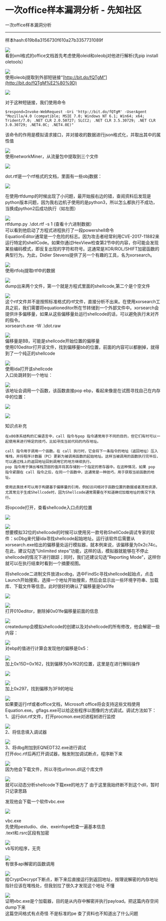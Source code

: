 

# 一次office样本漏洞分析 - 先知社区

一次office样本漏洞分析

- - -

样本hash:619b8a3156730f610a27b3357731089f

[![](assets/1706771279-a4ca308f3c689b2acbe196565dbee59c.png)](https://xzfile.aliyuncs.com/media/upload/picture/20240126101149-434265dc-bbf0-1.png)  
看到xml格式的office文档首先考虑使用oleid和oleobj对他进行解析(先pip install oletools）

[![](assets/1706771279-83ca36b66be610d609056c9d57d20365.png)](https://xzfile.aliyuncs.com/media/upload/picture/20240126101202-4b17e232-bbf0-1.png)  
使用oleobj提取到外部短链接“[http://bit.do/fQTgM”](http://bit.do/fQTgM%E2%80%9D)

[![](assets/1706771279-4ead9b02a962e66febe12951c65c8e6a.png)](https://xzfile.aliyuncs.com/media/upload/picture/20240130180923-a4280fa4-bf57-1.png)

对于这种短链接，我们使用命令

```plain
$respond=Invoke-WebRequest -Uri 'http://bit.do/fQTgM' -UserAgent "Mozilla/4.0 (compatible; MSIE 7.0; Windows NT 6.1; Win64; x64; 
Trident/7.0; .NET CLR 2.0.50727; SLCC2; .NET CLR 3.5.30729; .NET CLR 
3.0.30729; .NET4.0C; .NET4.0E)"
```

该命令的作用是模拟请求接口，并对接收的数据进行json格式化，并取出其中的属性值

[![](assets/1706771279-423e012018212c464b3202631885e918.png)](https://xzfile.aliyuncs.com/media/upload/picture/20240130181012-c1cdda7a-bf57-1.png)  
使用networkMiner，从流量包中提取到三个文件

[![](assets/1706771279-4df3ec3a6d97f2f9b3b2a557685e932e.png)](https://xzfile.aliyuncs.com/media/upload/picture/20240130181024-c8b21b26-bf57-1.png)

dot.rtf是一个rtf格式的文档，里面有一些obj数据：

[![](assets/1706771279-95320eac97c524235305607b34a5d1c9.png)](https://xzfile.aliyuncs.com/media/upload/picture/20240130181047-d67b48a4-bf57-1.png)

在使用rtfdump的时候出现了小问题，最开始报右边的错，查阅资料后发现是python版本问题，因为我右边机子使用的是python3，所以怎么都执行不成功，当换成python2后成功执行（如左图）

[![](assets/1706771279-b1addb44481aa8af45d211b06b5baa5b.png)](https://xzfile.aliyuncs.com/media/upload/picture/20240130181057-dc48197e-bf57-1.png)  
rtfdump.py .\\dot.rtf -s 1 (查看十六进制数据）  
可以看到他启动了方程式进程执行了一段powershell命令  
EquationEditor通常是一个危险的标志。因为攻击者经常利用CVE-2017-11882来运行特定的shellCode。如果你通过HexView检查第2节中的内容，你可能会发现某些编码模式，即反复出现的字符和符号。这通常是XOR/ROL/SHIFT加密函数的典型行为。为此，Didier Stevens提供了另一个有趣的工具，名为xorsearch。

[![](assets/1706771279-a6eae67042856f6d393a15bbcfd3ddb2.png)](https://xzfile.aliyuncs.com/media/upload/picture/20240130181106-e1eca714-bf57-1.png)  
使用rtfobj提取rtf中的数据

[![](assets/1706771279-a96e188026f732b47717029b9687d62f.png)](https://xzfile.aliyuncs.com/media/upload/picture/20240130181115-e6f1f930-bf57-1.png)  
dump出来两个文件，第一个就是方程式里面的shellcode,第二个是个空文件

[![](assets/1706771279-4697474eabe782c886fd3b52d3ab1ce6.png)](https://xzfile.aliyuncs.com/media/upload/picture/20240130181121-eaa14bc6-bf57-1.png)  
这个rtf文件并不是按照标准格式的rtf文件，直接分析不出来。在使用xorsearch工具之前，我们需要将equationeditor所在节转储到一个外部文件中。xorsearch会提供许多偏移量，如果从这些偏移量处运行shellcode的话，可以避免执行未对齐的指令。  
xorsearch.exe -W .\\dot.raw

[![](assets/1706771279-d9d20a8b95104e3484ad084b8eb06abd.png)](https://xzfile.aliyuncs.com/media/upload/picture/20240130181202-0351c60a-bf58-1.png)  
偏移量是BB，可能是shellcode开始位置的偏移量  
使用010editor打开该文件，找到偏移量bb的位置，前面的内容可以都删掉，就得到了一个纯正的shellcode

[![](assets/1706771279-82a4336e2adbf085d1aeb37dd536d694.png)](https://xzfile.aliyuncs.com/media/upload/picture/20240130181210-07fe09fc-bf58-1.png)  
使用ida打开该shellcode  
入口处跳转到一个地址：

[![](assets/1706771279-1b129a995607fbb7525a08d12c7bd6bc.png)](https://xzfile.aliyuncs.com/media/upload/picture/20240130181216-0b84f14e-bf58-1.png)  
该地址会调用一个函数，该函数直接pop ebp，看起来像是在试图寻找自己在内存中的位置：

[![](assets/1706771279-0c3f15bd040fa37adceff78dbe93753e.png)](https://xzfile.aliyuncs.com/media/upload/picture/20240130181223-0f9775b8-bf58-1.png)

[![](assets/1706771279-16e18e9c1cf0e52bd83502f95f896c36.png)](https://xzfile.aliyuncs.com/media/upload/picture/20240130181225-10aba6a4-bf58-1.png)

知识点补充

```plain
在x86体系结构的汇编语言中，call 指令与pop 指令通常用于不同的目的，但它们有时可以一起使用来进行特定的技巧，比如寻找当前代码的内存地址。

call 指令用于调用一个函数。在 call 执行时，它会将下一条指令的地址（返回地址）压入堆栈，并将程序计数器（PC）更新为被调用函数的起始地址。这样当被调用的函数执行完毕后，可以通过栈上的返回地址回到调用它的地方继续执行。
pop 指令用于弹出堆栈顶部的值并将其存储到一个指定的寄存器中。在这种情况，如果 pop 指令紧跟在 call 指令之后，在同一个函数中，这通常是一种技巧，用于获取当前函数的地址。

使用这类技术可以用于构建基于偏移量的引用，例如访问相对于函数位置的数据或者其他资源，尤其常见于生成Shellcode时，因为Shellcode通常需要在不知道确切加载地址的情况下执行。
```

将opcode打开，查看shellcode入口点的位置

[![](assets/1706771279-486649df64af70ff1784e074e6bdc668.png)](https://xzfile.aliyuncs.com/media/upload/picture/20240130181254-221bb794-bf58-1.png)

[![](assets/1706771279-c677e5d2aa508177ca5a9e7c161e2115.png)](https://xzfile.aliyuncs.com/media/upload/picture/20240130181256-2393ff78-bf58-1.png)  
想要模拟32位的shellcode的时候可以使用另一款号称ShellCode调试专家的软件：scDbg来代替ida寻找shellcode起始地址。运行该软件后需要从xorsearch.exe给出的偏移量处运行模拟器，就本例来说，该偏移量为0x2c74c。在此，建议勾选“Unlimited steps”功能，这样的话，模拟器就能够在不停止shellcode的情况下进行跟踪；同时，我们还建议勾选“Reporting Mode”，这样你就可以在执行结束时看到一个摘要视图。

将shellcode二进制文件放进scdbg，选中FindSc寻找shellcode起始点，点击Launch开始搜索。选择一个地址开始搜索，然后会显示出一些环境字符串、加载库、下载文件等信息。此时很好的确认了偏移量是0x01fe

[![](assets/1706771279-504cb118d1bdf87dfb6f90d29aecd5ad.png)](https://xzfile.aliyuncs.com/media/upload/picture/20240130181311-2c12b8ba-bf58-1.png)

[![](assets/1706771279-d3c6a2ea351ecca926714e5641e62d01.png)](https://xzfile.aliyuncs.com/media/upload/picture/20240130181313-2d493de4-bf58-1.png)  
打开010editor，删除掉0x01fe偏移量前面的信息

[![](assets/1706771279-6f2a835b0027587f8fdb55351a256ba5.png)](https://xzfile.aliyuncs.com/media/upload/picture/20240130181318-30a0d0f6-bf58-1.png)  
createdump会模拟shellcode的创建以及对shellcode的所有修改，他会解密一些内容：

[![](assets/1706771279-dbba0ceadc7d621859185adbf221507b.png)](https://xzfile.aliyuncs.com/media/upload/picture/20240130181326-34f92c84-bf58-1.png)  
对ebp的值进行计算会发现他的偏移是0x5：

[![](assets/1706771279-ef4e4547bd036a21b97a82b01db1a9b9.png)](https://xzfile.aliyuncs.com/media/upload/picture/20240130181332-39060482-bf58-1.png)  
加上0x15D=0x162，找到偏移为0x162的位置，这里是在进行解码操作

[![](assets/1706771279-00a4bf2a1502e5d38f308a6dffa7bf27.png)](https://xzfile.aliyuncs.com/media/upload/picture/20240130181340-3da2f3b0-bf58-1.png)

[![](assets/1706771279-14709475f6b1eb7666dbc5ea978dce7c.png)](https://xzfile.aliyuncs.com/media/upload/picture/20240130181347-41a5ad7c-bf58-1.png)  
加上0x297，找到偏移为3F9的地址

[![](assets/1706771279-4d07af37e10328d3d2d797c0095ef783.png)](https://xzfile.aliyuncs.com/media/upload/picture/20240130181352-44ac695c-bf58-1.png)  
如果要运行rtf或者office文档，Microsoft office将会支持这些文档使用Equation.exe。gflags.exe可以给这些程序以图像的方式调试。调试方法如下：  
1、运行dot.rtf文件，打开procmon.exe对进程树进行监控

[![](assets/1706771279-39eb408114c7a773e70e4e6b9fbc29df.png)](https://xzfile.aliyuncs.com/media/upload/picture/20240130181358-48718dec-bf58-1.png)  
2、将信息填入调试器

[![](assets/1706771279-99334737f12544eac90e6196a2c2cdbe.png)](https://xzfile.aliyuncs.com/media/upload/picture/20240130181403-4b6b0adc-bf58-1.png)  
3、将dbg附加到EQNEDT32.exe进行调试  
打开doc.rtf后再打开调试器，触发附加调试断点，程序断下来

[![](assets/1706771279-6c821c5a45f81edc4aa856b3dbf614fb.png)](https://xzfile.aliyuncs.com/media/upload/picture/20240130181410-4f6f2938-bf58-1.png)  
因为他会下载文件，所以寻找urlmon.dll这个库文件

[![](assets/1706771279-3fb8d164093b3ddc3d6b48e30ec1d42d.png)](https://xzfile.aliyuncs.com/media/upload/picture/20240130181416-52db3eb8-bf58-1.png)  
就可以动态分析shellcode下载exe的地方了 由于这里我始终断不到这个dll，暂时只记录思路

发现他会下载一个软件vbc.exe

[![](assets/1706771279-9f14abd3ab140ac5a3becb0b56dd6970.png)](https://xzfile.aliyuncs.com/media/upload/picture/20240130181423-57665f44-bf58-1.png)

vbc.exe  
先使用pestudio、die、exeinfope检查一遍基本信息  
.text和.rsrc区段有加密

[![](assets/1706771279-5e7bc9d877c636c7f79557e529986aa3.png)](https://xzfile.aliyuncs.com/media/upload/picture/20240130181430-5b921216-bf58-1.png)  
vb写的程序，无壳

[![](assets/1706771279-51c6217cd20a552fcfdf5a0bd1a40983.png)](https://xzfile.aliyuncs.com/media/upload/picture/20240130181436-5f1bfd70-bf58-1.png)  
有很多api解密的函数调用

[![](assets/1706771279-37b7949cef601722beb50de928b1ef6e.png)](https://xzfile.aliyuncs.com/media/upload/picture/20240130181451-67e546be-bf58-1.png)  
给CryptDecrypt下断点，断下来后直接运行到返回地址，按理说解密的内存地址指针应该在堆栈处，但我划拉了很久才发现这个地址 不懂

[![](assets/1706771279-68b002fefea664c32e6dbb5e3ed05356.png)](https://xzfile.aliyuncs.com/media/upload/picture/20240130181456-6ace9dc6-bf58-1.png)  
证明vbc.exe是个加载器，目的是从内存中解密并执行payload。把这篇内存空间dump下来  
这篇空间格式有点奇怪 不是标准的pe 查了资料也不知道出了什么问题
